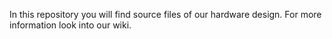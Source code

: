 In this repository you will find source files of our hardware design. For more information look into our wiki.
